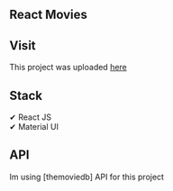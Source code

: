 ## React Movies

## Visit

This project was uploaded [here](https://hr-react-movies.netlify.app)

## Stack

✔ React JS\
✔ Material UI

## API

Im using [themoviedb] API for this project
